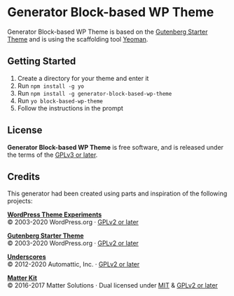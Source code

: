 # Generator Block-based WP Theme

Generator Block-based WP Theme is based on the [Gutenberg Starter Theme](https://github.com/WordPress/gutenberg-starter-theme) and is using the scaffolding tool [Yeoman](https://yeoman.io/).

## Getting Started

1. Create a directory for your theme and enter it
2. Run `npm install -g yo`
3. Run `npm install -g generator-block-based-wp-theme`
4. Run `yo block-based-wp-theme`
5. Follow the instructions in the prompt

## License

**Generator Block-based WP Theme** is free software, and is released under the terms of the [GPLv3 or later](https://www.gnu.org/licenses/gpl-3.0.en.html). 

## Credits

This generator had been created using parts and inspiration of the following projects:

**[WordPress Theme Experiments](https://github.com/WordPress/theme-experiments)**  
© 2003-2020 WordPress.org &middot; [GPLv2 or later](https://www.gnu.org/licenses/gpl-2.0.html)  

**[Gutenberg Starter Theme](https://github.com/WordPress/gutenberg-starter-theme)**  
© 2003-2020 WordPress.org &middot; [GPLv2 or later](https://www.gnu.org/licenses/gpl-2.0.html)  

**[Underscores](https://underscores.me/)**  
© 2012-2020 Automattic, Inc. &middot; [GPLv2 or later](https://www.gnu.org/licenses/gpl-2.0.html)  

**[Matter Kit](https://github.com/mattersolutions/matter-kit)**  
© 2016-2017 Matter Solutions &middot; Dual licensed under [MIT](https://www.mit.edu/~amini/LICENSE.md) & [GPLv2 or later](https://www.gnu.org/licenses/gpl-2.0.html)  
